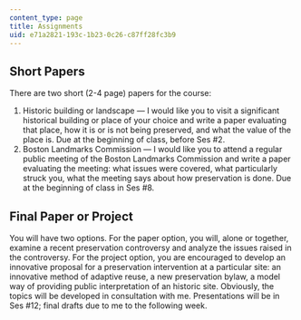 ```yaml
---
content_type: page
title: Assignments
uid: e71a2821-193c-1b23-0c26-c87ff28fc3b9
---
```


Short Papers
------------

There are two short (2-4 page) papers for the course:

1.  Historic building or landscape — I would like you to visit a significant historical building or place of your choice and write a paper evaluating that place, how it is or is not being preserved, and what the value of the place is. Due at the beginning of class, before Ses #2.
2.  Boston Landmarks Commission — I would like you to attend a regular public meeting of the Boston Landmarks Commission and write a paper evaluating the meeting: what issues were covered, what particularly struck you, what the meeting says about how preservation is done. Due at the beginning of class in Ses #8.

Final Paper or Project
----------------------

You will have two options. For the paper option, you will, alone or together, examine a recent preservation controversy and analyze the issues raised in the controversy. For the project option, you are encouraged to develop an innovative proposal for a preservation intervention at a particular site: an innovative method of adaptive reuse, a new preservation bylaw, a model way of providing public interpretation of an historic site. Obviously, the topics will be developed in consultation with me. Presentations will be in Ses #12; final drafts due to me to the following week.